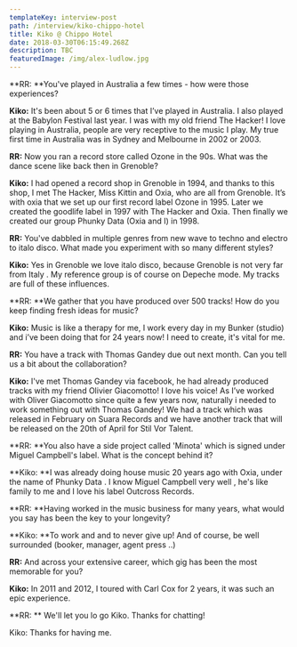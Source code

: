 ```yaml
---
templateKey: interview-post
path: /interview/kiko-chippo-hotel
title: Kiko @ Chippo Hotel
date: 2018-03-30T06:15:49.268Z
description: TBC
featuredImage: /img/alex-ludlow.jpg
---
```

**RR: **You've played in Australia a few times - how were those experiences?

**Kiko:** It's been about 5 or 6 times that I’ve played in Australia. I also played at the Babylon Festival last year. I was with my old friend The Hacker! I love playing in Australia, people are very receptive to the music I play. My true first time in Australia was in Sydney and Melbourne in 2002 or 2003.

**RR:** Now you ran a record store called Ozone in the 90s. What was the dance scene like back then in Grenoble? 

**Kiko:** I had opened a record shop in Grenoble in 1994, and thanks to this shop, I met The Hacker, Miss Kittin and Oxia, who are all from Grenoble. It’s with oxia that we set up our first record label Ozone in 1995. Later we created the goodlife label in 1997 with The Hacker and Oxia. Then finally we created our group Phunky Data (Oxia and I) in 1998.

**RR:** You've dabbled in multiple genres from new wave to techno and electro to italo disco. What made you experiment with so many different styles?

**Kiko:** Yes in Grenoble we love italo disco, because Grenoble is not very far from Italy . My reference group is of course on Depeche mode. My tracks are full of these influences.

**RR: **We gather that you have produced over 500 tracks! How do you keep finding fresh ideas for music?

**Kiko:** Music is like a therapy for me, I work every day in my Bunker (studio) and i’ve been doing that for 24 years now! I need to create, it's vital for me.

**RR:** You have a track with Thomas Gandey due out next month. Can you tell us a bit about the collaboration?

**Kiko:** I've met Thomas Gandey via facebook, he had already produced tracks with my friend Olivier Giacomotto! I love his voice! As I’ve worked with Oliver Giacomotto since quite a few years now, naturally i needed to work something out with Thomas Gandey! We had a track which was released in February on Suara Records and we have another track that will be released on the 20th of April for Stil Vor Talent.

**RR: **You also have a side project called 'Minota' which is signed under Miguel Campbell's label. What is the concept behind it?

**Kiko: **I was already doing house music 20 years ago with Oxia, under the name of Phunky Data . I know Miguel Campbell very well , he's like family to me  and I love his label Outcross Records.

**RR: **Having worked in the music business for many years, what would you say has been the key to your longevity? 

**Kiko: **To work and and to never give up! And of course, be well surrounded (booker, manager, agent press ..)

**RR:** And across your extensive career, which gig has been the most memorable for you?

**Kiko:** In 2011 and 2012, I toured with Carl Cox for 2 years, it was such an epic experience.

**RR: ** We'll let you lo go Kiko. Thanks for chatting!

Kiko: Thanks for having me.
